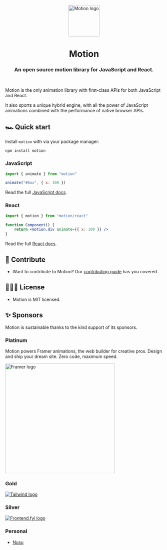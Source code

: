 <p align="center">
  <img width="100" height="100" alt="Motion logo" src="https://user-images.githubusercontent.com/7850794/164965523-3eced4c4-6020-467e-acde-f11b7900ad62.png" alt="Motion logo" />
</p>
<h1 align="center">Motion</h1>
<h3 align="center">
  An open source motion library for JavaScript and React.
</h3>

<br>

Motion is the only animation library with first-class APIs for both JavaScript and React.

It also sports a unique hybrid engine, with all the power of JavaScript animations combined with the performance of native browser APIs.

## 🏎️ Quick start

Install `motion` with via your package manager:

```
npm install motion
```

### JavaScript

```javascript
import { animate } from "motion"

animate("#box", { x: 100 })
```

Read the full [JavaScript docs](https://motion.dev/docs/quick-start).

### React

```jsx
import { motion } from "motion/react"

function Component() {
    return <motion.div animate={{ x: 100 }} />
}
```

Read the full [React docs](https://motion.dev/docs/react-quick-start).

## 💎 Contribute

-   Want to contribute to Motion? Our [contributing guide](https://github.com/framer/motion/blob/master/CONTRIBUTING.md) has you covered.

## 👩🏻‍⚖️ License

-   Motion is MIT licensed.

## ✨ Sponsors

Motion is sustainable thanks to the kind support of its sponsors.

### Platinum

Motion powers Framer animations, the web builder for creative pros. Design and ship your dream site. Zero code, maximum speed.
<br/>

<a href="https://www.framer.com?utm_source=motion-readme">
  <img alt="Framer logo" src="https://github.com/user-attachments/assets/ead6d5d9-c2fd-474a-bcd5-76d1d4fb9867" width="350px" height="350px">
</a>

### Gold

<a href="https://tailwindcss.com">
  <img alt="Tailwind logo" src="https://github.com/user-attachments/assets/4dbfa620-e2e0-434f-a5c0-70268f61176a">
</a>

### Silver

<a href="https://www.frontend.fyi/?utm_source=motion">
  <img alt="Frontend.fyi logo" src="https://github.com/user-attachments/assets/f6c2a4f8-59a5-424c-8509-ad7876ebebcd">
</a>

### Personal

- [Nusu](https://x.com/nusualabuga)
